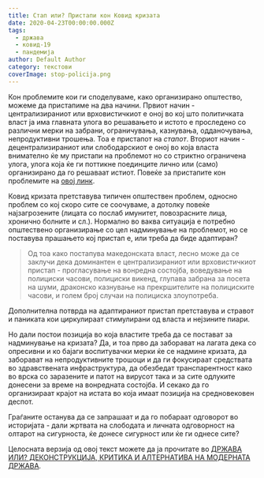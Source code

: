 ```yaml
---
title: Стап или? Пристапи кон Ковид кризата
date: 2020-04-23T00:00:00.000Z
tags:
  - држава
  - ковид-19
  - пандемија
author: Default Author
category: текстови
coverImage: stop-policija.png
---
```


Кон проблемите кои ги споделуваме, како организирано општество, можеме да пристапиме на два начини. Првиот начин - централизираниот или врховистичкиот е оној во кој што политичката власт ја има главната улога во решавањето и истото е проследено со различни мерки на забрани, ограничувања, казнувања, одданочувања, непродуктивни трошења. Тоа е пристапот на _стапот_. Вториот начин - децентрализираниот или слободарскиот е оној во која власта внимателно ќе му пристапи на проблемот но со стриктно ограничена улога, улога која ќе ги поттикне поединците лично или (само) организирано да го решаваат истиот. Повеќе за пристапите кон проблемите на [овој линк](http://libertaniabackup.local/wp-content/uploads/2020/04/Nikola-llievski-Stap-ili....pdf).  

Ковид кризата претставува типичен општествен проблем, односно проблем со кој скоро сите се соочуваме, а дотолку повеќе најзагрозените (лицата со послаб имунитет, повозрасните лица, хронично болните и сл.). Нормално во ваква ситуација е потребно општествено организирање со цел надминување на проблемот, но се поставува прашањето кој пристап е, или треба да биде адаптиран?  

> Од тоа како постапува македонската власт, лесно може да се заклучи дека доминантен e централизираниот или врховистичкиот пристап - прогласување на вонредна состојба, воведување на полициски часови, полициски викенд, глупава забрана за посета на шуми, драконско казнување на прекршителите на полициските часови, и голем број случаи на полициска злоупотреба.

Дополнителна потврда на адаптираниот пристап претставува и стравот и паниката кои циркулираат стимулирани од власта и нејзините пиари.   

Но дали постои позиција во која властите треба да се постават за надминување на кризата? Да, и тоа прво да заборават на лагата дека со опресивни и ко бајаги воспитувачки мерки ќе се надмине кризата, да заборават на непродуктивните трошоци и да ги фокусираат средствата во здравствената инфраструктура, да обезбедат транспарентност како во врска со заразените и патот на вирусот така и за сите одлуките донесени за време на вонредната состојба. И секако да го организираaт крајот на истата во која имаат позиција на средновековен деспот.   

Граѓаните останува да се запрашаат и да го побараат одговорот во историјата - дали жртвата на слободата и личната одговорност на олтарот на сигурноста, ќе донесе сигурност или ќе ги однесе сите?

Целосната верзија од овој текст можете да ја прочитате во [ДРЖАВА ИЛИ? ДЕКОНСТРУКЦИЈА, КРИТИКА И АЛТЕРНАТИВА НА МОДЕРНАТА ДРЖАВА](http://libertaniabackup.local/wp-content/uploads/2020/04/Nikola-llievski-Stap-ili....pdf).
